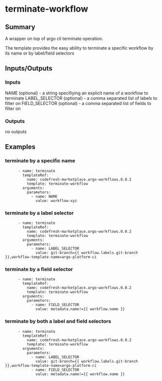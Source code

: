 # terminate-workflow

## Summary
A wrapper on top of argo cli terminate operation.

The template provides the easy ability to terminate a specific workflow by its name or by label/field selectors

## Inputs/Outputs

### Inputs
NAME (optional) - a string specifiying an explicit name of a workflow to terminate
LABEL_SELECTOR (optional) - a comma separated list of labels to filter on
FIELD_SELECTOR (optional) - a comma separated list of fields to filter on

### Outputs
no outputs

## Examples

### terminate by a specific name
```
      - name: terminate
        templateRef:
          name: codefresh-marketplace.argo-workflows.0.0.2
          template: terminate-workflow
        arguments:
          parameters:
            - name: NAME
              value: workflow-xyz
```

### terminate by a label selector
```
      - name: terminate
        templateRef:
          name: codefresh-marketplace.argo-workflows.0.0.2
          template: terminate-workflow
        arguments:
          parameters:
            - name: LABEL_SELECTOR
              value: git-branch={{ workflow.labels.git-branch }},workflow-template-name=argo-platform-ci
```

### terminate by a field selector
```
      - name: terminate
        templateRef:
          name: codefresh-marketplace.argo-workflows.0.0.2
          template: terminate-workflow
        arguments:
          parameters:
            - name: FIELD_SELECTOR
              value: metadata.name!={{ workflow.name }}
```

### terminate by both a label and field selectors
```
      - name: terminate
        templateRef:
          name: codefresh-marketplace.argo-workflows.0.0.2
          template: terminate-workflow
        arguments:
          parameters:
            - name: LABEL_SELECTOR
              value: git-branch={{ workflow.labels.git-branch }},workflow-template-name=argo-platform-ci
            - name: FIELD_SELECTOR
              value: metadata.name!={{ workflow.name }}
```
